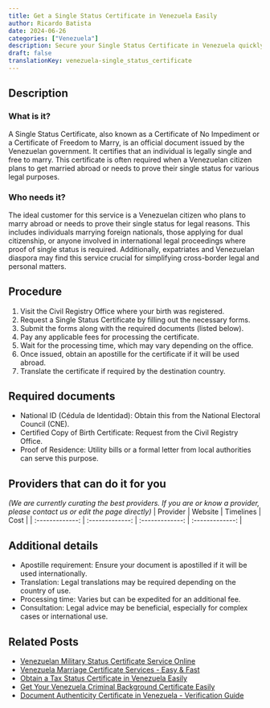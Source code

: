 ```yaml
---
title: Get a Single Status Certificate in Venezuela Easily
author: Ricardo Batista
date: 2024-06-26
categories: ["Venezuela"]
description: Secure your Single Status Certificate in Venezuela quickly with our comprehensive guide. Essential for marriage and legal processes abroad.
draft: false
translationKey: venezuela-single_status_certificate
---
```


## Description
### What is it?
A Single Status Certificate, also known as a Certificate of No Impediment or a Certificate of Freedom to Marry, is an official document issued by the Venezuelan government. It certifies that an individual is legally single and free to marry. This certificate is often required when a Venezuelan citizen plans to get married abroad or needs to prove their single status for various legal purposes.

### Who needs it?
The ideal customer for this service is a Venezuelan citizen who plans to marry abroad or needs to prove their single status for legal reasons. This includes individuals marrying foreign nationals, those applying for dual citizenship, or anyone involved in international legal proceedings where proof of single status is required. Additionally, expatriates and Venezuelan diaspora may find this service crucial for simplifying cross-border legal and personal matters.

## Procedure

1. Visit the Civil Registry Office where your birth was registered.
2. Request a Single Status Certificate by filling out the necessary forms.
3. Submit the forms along with the required documents (listed below).
4. Pay any applicable fees for processing the certificate.
5. Wait for the processing time, which may vary depending on the office.
6. Once issued, obtain an apostille for the certificate if it will be used abroad.
7. Translate the certificate if required by the destination country.


## Required documents

- National ID (Cédula de Identidad): Obtain this from the National Electoral Council (CNE).
- Certified Copy of Birth Certificate: Request from the Civil Registry Office.
- Proof of Residence: Utility bills or a formal letter from local authorities can serve this purpose.


## Providers that can do it for you
_(We are currently curating the best providers. If you are or know a provider, please contact us or edit the page directly)_
| Provider        |     Website     |     Timelines    |       Cost      |
| :-------------: | :-------------: |  :-------------: | :-------------: |

## Additional details

- Apostille requirement: Ensure your document is apostilled if it will be used internationally.
- Translation: Legal translations may be required depending on the country of use.
- Processing time: Varies but can be expedited for an additional fee.
- Consultation: Legal advice may be beneficial, especially for complex cases or international use.




## Related Posts

- [Venezuelan Military Status Certificate Service Online](https://tramitit.com/guides/venezuela/military_status_certificate/)
- [Venezuela Marriage Certificate Services - Easy & Fast](https://tramitit.com/guides/venezuela/marriage_certificate/)
- [Obtain a Tax Status Certificate in Venezuela Easily](https://tramitit.com/guides/venezuela/tax_status_certificate/)
- [Get Your Venezuela Criminal Background Certificate Easily](https://tramitit.com/guides/venezuela/criminal_background_certificate/)
- [Document Authenticity Certificate in Venezuela - Verification Guide](https://tramitit.com/guides/venezuela/document_authenticity_certificate/)